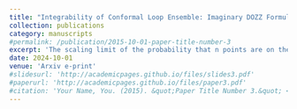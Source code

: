 ```yaml
---
title: "Integrability of Conformal Loop Ensemble: Imaginary DOZZ Formula and Beyond"
collection: publications
category: manuscripts
#permalink: /publication/2015-10-01-paper-title-number-3
excerpt: 'The scaling limit of the probability that n points are on the same cluster for 2D critical percolation is believed to be governed by a conformal field theory (CFT). Although this is not fully understood, Delfino and Viti (2010) made a remarkable prediction on the exact value of a properly normalized three-point probability. It is expressed in terms of the imaginary DOZZ formula of Schomerus, Zamolodchikov and Kostov-Petkova, which extends the structure constants of minimal model CFTs to continuous parameters. Later, similar conjectures were made for scaling limits of random cluster models and O(n) loop models, representing certain three-point observables in terms of the imaginary DOZZ formula. Since the scaling limits of these models can be described by the conformal loop ensemble (CLE), such conjectures can be formulated as exact statements on CLE observables. In this paper, we prove Delfino and Viti's conjecture on percolation as well as a conjecture of Ikhlef, Jacobsen and Saleur (2015) on the nesting loop statistics of CLE. Our proof is based on the coupling between CLE and Liouville quantum gravity on the sphere, and is inspired by the fact that after reparametrization, the imaginary DOZZ formula is the reciprocal of the three-point function of Liouville CFT. Recently, Nivesvivat, Jacobsen and Ribault systematically studied a CFT with a large class of CLE observables as its correlation functions, including the ones from these two conjectures. We believe that our framework admits sufficient flexibility to exactly solve the three-point functions for CLE observables with natural geometric interpretations, including those from this CFT. As a demonstration, we solve the case corresponding to three points lying on the same loop, where the answer is a variant of the imaginary DOZZ formula.'
date: 2024-10-01
venue: 'Arxiv e-print'
#slidesurl: 'http://academicpages.github.io/files/slides3.pdf'
#paperurl: 'http://academicpages.github.io/files/paper3.pdf'
#citation: 'Your Name, You. (2015). &quot;Paper Title Number 3.&quot; <i>Journal 1</i>. 1(3).'
---
```

